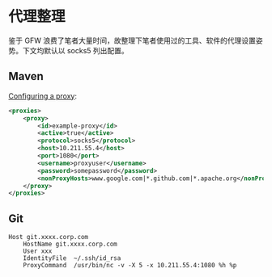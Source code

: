 # 代理整理

鉴于 GFW 浪费了笔者大量时间，故整理下笔者使用过的工具、软件的代理设置姿势。下文均默认以 socks5 列出配置。

## Maven
[Configuring a proxy](https://maven.apache.org/guides/mini/guide-proxies.html):
```xml
<proxies>
	<proxy>
		<id>example-proxy</id>
		<active>true</active>
		<protocol>socks5</protocol>
		<host>10.211.55.4</host>
		<port>1080</port>
		<username>proxyuser</username>
		<password>somepassword</password>
		<nonProxyHosts>www.google.com|*.github.com|*.apache.org</nonProxyHosts>
	</proxy>
</proxies>
```

## Git
```
Host git.xxxx.corp.com
    HostName git.xxxx.corp.com
    User xxx
    IdentityFile  ~/.ssh/id_rsa
    ProxyCommand  /usr/bin/nc -v -X 5 -x 10.211.55.4:1080 %h %p
```

